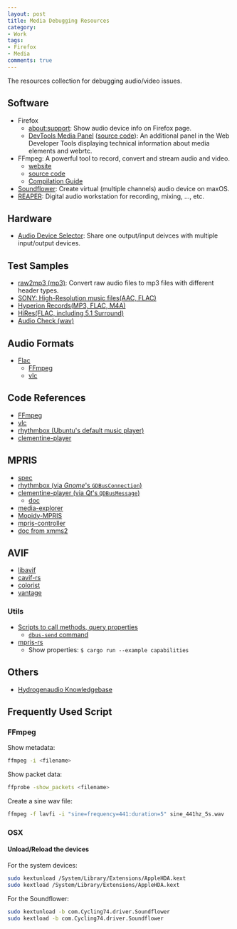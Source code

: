 ```yaml
---
layout: post
title: Media Debugging Resources
category:
- Work
tags:
- Firefox
- Media
comments: true
---
```

The resources collection for debugging audio/video issues.

<!--read more-->

## Software

- Firefox
  - [about:support][aboutsupport]: Show audio device info on Firefox page.
  - [DevTools Media Panel][dtmp-addon] ([source code][dtmp]): An additional panel in the Web Developer Tools displaying technical information about media elements and webrtc.
- FFmpeg: A powerful tool to record, convert and stream audio and video.
  - [website][ffmpeg-website]
  - [source code][ffmpeg-github]
  - [Compilation Guide][ffmpeg-compile]
- [Soundflower][soundflower]: Create virtual (multiple channels) audio device on maxOS.
- [REAPER][reaper]: Digital audio workstation for recording, mixing, ..., etc.

## Hardware

- [Audio Device Selector][ads]: Share one output/input deivces with multiple input/output devices.

## Test Samples

- [raw2mp3 (mp3)][raw2mp3]: Convert raw audio files to mp3 files with different header types.
- [SONY: High-Resolution music files(AAC, FLAC)](http://helpguide.sony.net/high-res/sample1/v1/en/index.html)
- [Hyperion Records(MP3, FLAC, M4A)](http://www.hyperion-records.co.uk/testfiles.asp)
- [HiRes(FLAC, including 5.1 Surround)](http://www.2l.no/hires/)
- [Audio Check (wav)](https://www.audiocheck.net/)

## Audio Formats

- [Flac](https://xiph.org/flac/format.html)
  - [FFmpeg](https://github.com/FFmpeg/FFmpeg/blob/49c67e79ca761c43c1310a7e81f8607195a631b9/libavcodec/flac.c)
  - [vlc](https://github.com/videolan/vlc/blob/cc79f1f98f89465385c595f572eee9be1ce80c03/modules/codec/flac.c)

## Code References

- [FFmpeg][ffmpeg-github]
- [vlc](https://github.com/videolan/vlc)
- [rhythmbox (Ubuntu's default music player)](https://github.com/GNOME/rhythmbox)
- [clementine-player](https://github.com/clementine-player/Clementine)

## MPRIS

- [spec](https://specifications.freedesktop.org/mpris-spec/2.2/)
- [rhythmbox (via *Gnome*'s `GDBusConnection`)](https://github.com/GNOME/rhythmbox/blob/353c9095c08e12110d94e5fc25a67ce4929e29e0/plugins/mpris/rb-mpris-plugin.c)
- [clementine-player (via *Qt*'s `QDBusMessage`)](https://github.com/clementine-player/Clementine/blob/b007e54b3db9a8f3bc6b49930d7d7b080789c286/src/core/mpris2.cpp)
  - [doc](https://github.com/clementine-player/Clementine/wiki/Controlling-Clementine-from-the-commandline-with-DBus-and-MPRIS)
- [media-explorer](https://github.com/media-explorer/media-explorer/blob/master/plugins/mpris/mex-mpris-plugin.c)
- [Mopidy-MPRIS](https://github.com/mopidy/mopidy-mpris)
- [mpris-controller](https://github.com/gsavin/mpris-controller)
- [doc from  xmms2](https://github.com/xmms2/wiki/wiki/MPRIS)

## AVIF

- [libavif](https://github.com/AOMediaCodec/libavif)
- [cavif-rs](https://github.com/kornelski/cavif-rs)
- [colorist](https://github.com/joedrago/colorist)
- [vantage](https://github.com/joedrago/vantage)

### Utils

- [Scripts to call methods, query properties](https://gist.github.com/ChunMinChang/06a776185055d03ec52cdc1539fd3c23)
  - [`dbus-send` command](https://dbus.freedesktop.org/doc/dbus-send.1.html)
- [mpris-rs](https://github.com/Mange/mpris-rs)
  - Show properties: `$ cargo run --example capabilities`

## Others

- [Hydrogenaudio Knowledgebase](http://wiki.hydrogenaud.io/index.php?title=Main_Page)

## Frequently Used Script

### FFmpeg

Show metadata:

```sh
ffmpeg -i <filename>
```

Show packet data:

```sh
ffprobe -show_packets <filename>
```

Create a sine wav file:

```sh
ffmpeg -f lavfi -i "sine=frequency=441:duration=5" sine_441hz_5s.wav
```

### OSX

#### Unload/Reload the devices

For the system devices:

```sh
sudo kextunload /System/Library/Extensions/AppleHDA.kext
sudo kextload /System/Library/Extensions/AppleHDA.kext
```

For the Soundflower:

```sh
sudo kextunload -b com.Cycling74.driver.Soundflower
sudo kextload -b com.Cycling74.driver.Soundflower
```

[aboutsupport]: audio-device-information-on-firefox "Media info on about:support"
[ads]: audio-device-selector "Audio Device Selector"
[raw2mp3]: https://github.com/ChunMinChang/raw2mp3 "Convert raw audio files to mp3 files by various mp3 encoders"

[dtmp-addon]: https://addons.mozilla.org/en-US/firefox/addon/devtools-media-panel/ "DevTools Media Panel"
[dtmp]: https://github.com/mjfroman/media-devtools-panel-react "Media Panel Devtool"

[soundflower]: https://github.com/akhudek/Soundflower "Soundflower"
[reaper]: https://www.reaper.fm/

[ffmpeg-website]: https://www.ffmpeg.org/ "FFmpeg website"
[ffmpeg-github]: https://github.com/FFmpeg/FFmpeg "FFmpeg source code"
[ffmpeg-compile]: https://trac.ffmpeg.org/wiki/CompilationGuide "Compile FFmpeg"
